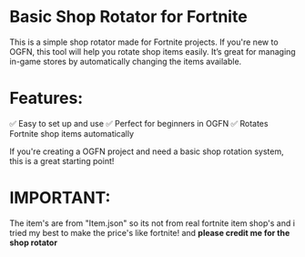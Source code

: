 # Basic Shop Rotator for Fortnite
This is a simple shop rotator made for Fortnite projects. If you're new to OGFN, this tool will help you rotate shop items easily. It’s great for managing in-game stores by automatically changing the items available.

# Features:
✅ Easy to set up and use
✅ Perfect for beginners in OGFN
✅ Rotates Fortnite shop items automatically

If you're creating a OGFN project and need a basic shop rotation system, this is a great starting point!

# IMPORTANT:
The item's are from "Item.json" so its not from real fortnite item shop's and i tried my best to make the price's like fortnite!
and **please credit me for the shop rotator**

